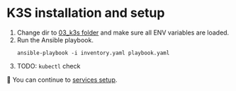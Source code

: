 # K3S installation and setup
1. Change dir to [03_k3s folder](./03_k3s) and make sure all ENV variables are loaded.
2. Run the Ansible playbook.
   ```shell
   ansible-playbook -i inventory.yaml playbook.yaml
   ```
3. TODO: `kubectl` check

🎉 You can continue to [services setup](05_services.md).
